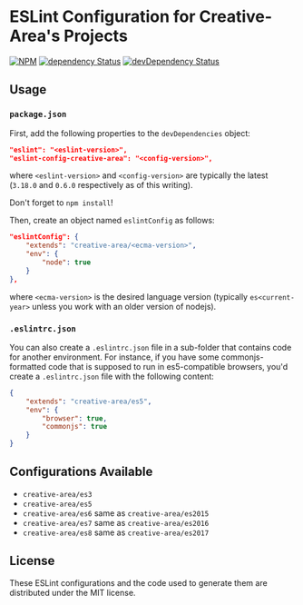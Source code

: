 ESLint Configuration for Creative-Area's Projects
=================================================

[![NPM][npm-image]][npm-url]
[![dependency Status][dependency-image]][dependency-url]
[![devDependency Status][devDependency-image]][devDependency-url]

## Usage

### `package.json`

First, add the following properties to the `devDependencies` object:

```json
"eslint": "<eslint-version>",
"eslint-config-creative-area": "<config-version>",
```

where `<eslint-version>` and `<config-version>` are typically the latest (`3.18.0` and `0.6.0` respectively as of this writing).

Don't forget to `npm install`!

Then, create an object named `eslintConfig` as follows:

```json
"eslintConfig": {
    "extends": "creative-area/<ecma-version>",
    "env": {
        "node": true
    }
},
```

where `<ecma-version>` is the desired language version (typically `es<current-year>` unless you work with an older version of nodejs). 

### `.eslintrc.json`

You can also create a `.eslintrc.json` file in a sub-folder that contains code for another environment. For instance, if you have some commonjs-formatted code that is supposed to run in es5-compatible browsers, you'd create a `.eslintrc.json` file with the following content:

```json
{
    "extends": "creative-area/es5",
    "env": {
        "browser": true,
        "commonjs": true
    }
}
```

## Configurations Available

- `creative-area/es3`
- `creative-area/es5`
- `creative-area/es6` same as `creative-area/es2015`
- `creative-area/es7` same as `creative-area/es2016`
- `creative-area/es8` same as `creative-area/es2017`

## License

These ESLint configurations and the code used to generate them are distributed under the MIT license.

[dependency-image]: https://img.shields.io/david/creative-area/eslint-config.svg?style=flat-square
[dependency-url]: https://david-dm.org/creative-area/eslint-config
[devDependency-image]: https://img.shields.io/david/dev/creative-area/eslint-config.svg?style=flat-square
[devDependency-url]: https://david-dm.org/creative-area/eslint-config?type=dev
[npm-image]: https://img.shields.io/npm/v/eslint-config-creative-area.svg?style=flat-square
[npm-url]: https://npmjs.org/package/eslint-config-creative-area
